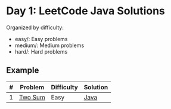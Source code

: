 # Day 1: LeetCode Java Solutions

Organized by difficulty:

- easy/: Easy problems
- medium/: Medium problems
- hard/: Hard problems

## Example

| # | Problem | Difficulty | Solution |
|---|---------|------------|----------|
| 1 | [Two Sum](https://leetcode.com/problems/two-sum/) | Easy | [Java](easy/TwoSum.java) |
